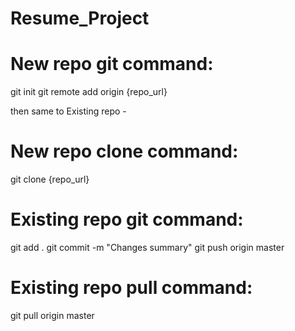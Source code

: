 # Resume_Project

# New repo git command:
  git init
  git remote add origin {repo_url}
  
  then same to Existing repo -
  
# New repo clone command:
  git clone {repo_url}

# Existing repo git command:
  git add .
  git commit -m "Changes summary"
  git push origin master
  
# Existing repo pull command:
  git pull origin master
 
